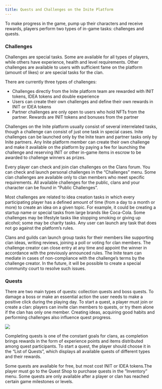 ```yaml
---
title: Quests and Challenges on the Inite Platform
---
```

To make progress in the game, pump up their characters and receive rewards, players perform two types of in-game tasks: challenges and quests.



### Challenges

Challenges are special tasks. Some are available for all types of players, while others have experience, health and level requirements. Other challenges are available to users with sufficient fame on the platform (amount of likes) or are special tasks for the clan.

There are currently three types of challenges:

* Challenges directly from the Inite platform team are rewarded with INIT tokens, IDEA tokens and double experience
* Users can create their own challenges and define their own rewards in INIT or IDEA tokens
* Partner challenges are only open to users who hold NFTs from the partner. Rewards are INIT tokens and bonuses from the partner



Challenges on the Inite platform usually consist of several interrelated tasks, though a challenge can consist of just one task in special cases. Inite challenges can be launched only by the Inite team and partner tasks only by Inite partners. Any Inite platform member can create their own challenge and make it available on the platform by paying a fee for launching the challenge and reserving INIT or other in-game items in escrow to be awarded to challenge winners as prizes. 

Every player can check and join clan challenges on the Clans forum. You can check and launch personal challenges in the “Challenges” menu. Some clan challenges are available only to clan members who meet specific requirements. All available challenges for the public, clans and your character can be found in “Public Challenges”.

Most challenges are related to idea creation tasks in which every participating player has a defined amount of time (from a day to a month or more) to create an idea on a given topic. For example, it could be creating a startup name or special tasks from large brands like Coca-Cola. Some challenges may be lifestyle tasks like stopping smoking or giving up alcohol; some may be charity tasks. Any user can launch any task that does not go against the platform’s rules. 

Clans and guilds can launch group tasks for their members like supporting clan ideas, writing reviews, joining a poll or voting for clan members. The challenge creator can close entry at any time and appoint the winner in accordance with the previously announced rules. The Inite team can mediate in cases of non-compliance with the challenge’s terms by the challenge creator. In the future, it will be possible to create a special community court to resolve such issues. 



### Quests

There are two main types of quests: collection quests and boss quests. To damage a boss or make an essential action the user needs to make a positive click during the playing day. To start a quest, a player must join or create a clan: players can invite clan members to quests, or try them alone if the clan has only one member. Creating ideas, acquiring good habits and performing challenges also influence quest progress. 

![](/img/undraw_docusaurus_tree.svg)

Completing quests is one of the constant goals for clans, as completion brings rewards in the form of experience points and items distributed among quest participants. To start a quest, the player should choose it in the “List of Quests”, which displays all available quests of different types and their rewards. 

Some quests are available for free, but most cost INIT or IDEA tokens.The player must go to the Quest Shop to purchase quests in the ”Inventory” menu. Some quests are only available after a player or clan has reached certain game milestones or levels.